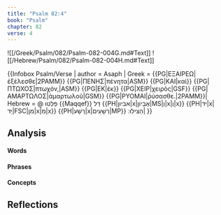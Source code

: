 ```yaml
---
title: "Psalm 82:4"
book: "Psalm"
chapter: 82
verse: 4
---
```

![[/Greek/Psalm/082/Psalm-082-004G.md#Text]]
![[/Hebrew/Psalm/082/Psalm-082-004H.md#Text]]

{{Infobox Psalm/Verse |
  author = Asaph |
  Greek = {{PG|ΕΞΑΙΡΕΩ|ἐξέλεσθε|2PAMM}} {{PG|ΠΕΝΗΣ|πένητα|ASM}} {{PG|ΚΑΙ|καὶ}} {{PG|ΠΤΩΧΟΣ|πτωχόν,|ASM}} {{PG|ΕΚ|ἐκ}} {{PG|ΧΕΙΡ|χειρὸς|GSF}} {{PG|ΑΜΑΡΤΩΛΟΣ|ἁμαρτωλοῦ|GSM}} {{PG|ΡΥΟΜΑΙ|ῥύσασθε.|2PAMM}}|
  Hebrew = @
פַּלְּטוּ
{{Maqqef}}
דַל
{{PH|אביון|x|אֶבְיוֹן|MS|וְ|x|וְ|x}} {{PH|יד|x|יַּד|FSC|מִן|x|מִ|x}} {{PH|רָשָׁע|x|רְשָׁעִים|MP}}
הַצִּילוּ
׃|
}}

## Analysis

#### Words

#### Phrases

#### Concepts

## Reflections
